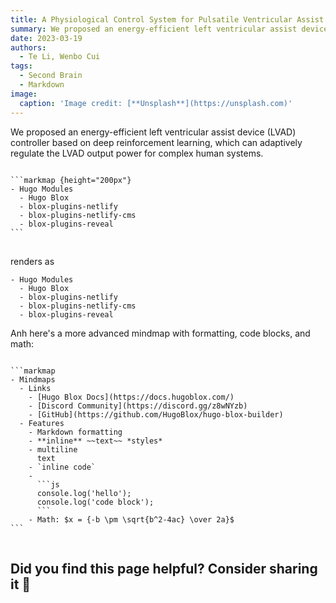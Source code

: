 ```yaml
---
title: A Physiological Control System for Pulsatile Ventricular Assist Device Using an Energy-Efficient Deep Reinforcement Learning Method
summary: We proposed an energy-efficient left ventricular assist device (LVAD) controller based on deep reinforcement learning, which can adaptively regulate the LVAD output power for complex human systems.
date: 2023-03-19
authors:
  - Te Li, Wenbo Cui
tags:
  - Second Brain
  - Markdown
image:
  caption: 'Image credit: [**Unsplash**](https://unsplash.com)'
---
```


We proposed an energy-efficient left ventricular assist device (LVAD) controller based on deep reinforcement learning, which can adaptively regulate the LVAD output power for complex human systems.


<div class="highlight">
<pre class="chroma">
<code>
```markmap {height="200px"}
- Hugo Modules
  - Hugo Blox
  - blox-plugins-netlify
  - blox-plugins-netlify-cms
  - blox-plugins-reveal
```
</code>
</pre>
</div>

renders as

```markmap {height="200px"}
- Hugo Modules
  - Hugo Blox
  - blox-plugins-netlify
  - blox-plugins-netlify-cms
  - blox-plugins-reveal
```

Anh here's a more advanced mindmap with formatting, code blocks, and math:

<div class="highlight">
<pre class="chroma">
<code>
```markmap
- Mindmaps
  - Links
    - [Hugo Blox Docs](https://docs.hugoblox.com/)
    - [Discord Community](https://discord.gg/z8wNYzb)
    - [GitHub](https://github.com/HugoBlox/hugo-blox-builder)
  - Features
    - Markdown formatting
    - **inline** ~~text~~ *styles*
    - multiline
      text
    - `inline code`
    -
      ```js
      console.log('hello');
      console.log('code block');
      ```
    - Math: $x = {-b \pm \sqrt{b^2-4ac} \over 2a}$
```
</code>
</pre>
</div>



## Did you find this page helpful? Consider sharing it 🙌
